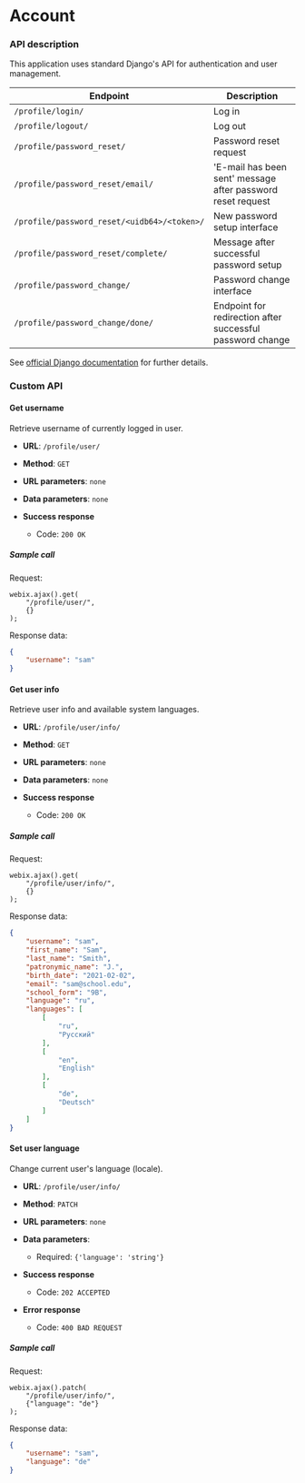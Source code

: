 # Account


### API description

This application uses standard Django's API for authentication and user
management.

| Endpoint | Description |
| -------- | ----------- |
| `/profile/login/` | Log in |
| `/profile/logout/` | Log out |
| `/profile/password_reset/` | Password reset request |
| `/profile/password_reset/email/` | 'E-mail has been sent' message after password reset request |
| `/profile/password_reset/<uidb64>/<token>/` | New password setup interface |
| `/profile/password_reset/complete/` | Message after successful password setup |
| `/profile/password_change/` | Password change interface |
| `/profile/password_change/done/` | Endpoint for redirection after successful password change |

See [official Django documentation](https://docs.djangoproject.com/en/2.0/topics/auth/)
for further details.

### Custom API

#### Get username

Retrieve username of currently logged in user.

* **URL**:
`/profile/user/`

* **Method**:
`GET`
  
* **URL parameters**:
`none`

* **Data parameters**:
`none`

* **Success response**
    * Code: `200 OK`
 
##### Sample call

Request:
```
webix.ajax().get(
    "/profile/user/",
    {}
);
```

Response data:
```json
{
    "username": "sam"
}
```

#### Get user info

Retrieve user info and available system languages.

* **URL**:
`/profile/user/info/`

* **Method**:
`GET`
  
* **URL parameters**:
`none`

* **Data parameters**:
`none`

* **Success response**
    * Code: `200 OK`
 
##### Sample call

Request:
```
webix.ajax().get(
    "/profile/user/info/",
    {}
);
```

Response data:
```json
{
    "username": "sam",
    "first_name": "Sam",
    "last_name": "Smith",
    "patronymic_name": "J.",
    "birth_date": "2021-02-02",
    "email": "sam@school.edu",
    "school_form": "9B",
    "language": "ru",
    "languages": [
        [
            "ru",
            "Русский"
        ],
        [
            "en",
            "English"
        ],
        [
            "de",
            "Deutsch"
        ]
    ]
}
```

#### Set user language

Change current user's language (locale).

* **URL**:
`/profile/user/info/`

* **Method**:
`PATCH`
  
* **URL parameters**:
`none`

* **Data parameters**:
    * Required:
    `{'language': 'string'}`

* **Success response**
    * Code: `202 ACCEPTED`

* **Error response**
    * Code: `400 BAD REQUEST`
 
##### Sample call

Request:
```
webix.ajax().patch(
    "/profile/user/info/",
    {"language": "de"}
);
```

Response data:
```json
{
    "username": "sam",
    "language": "de"
}
```

